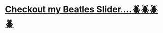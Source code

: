 # [Checkout my Beatles Slider....:beetle::beetle::beetle::beetle:][1]

[1]:https://itaydafna.github.io/beatles-slider
